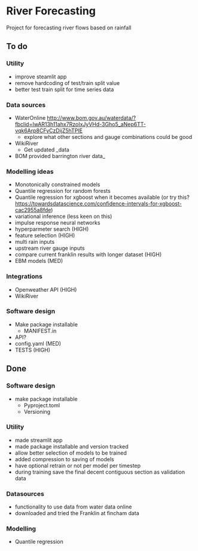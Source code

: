 # River Forecasting
Project for forecasting river flows based on rainfall

## To do

### Utility

- improve steamlit app 
- remove hardcoding of test/train split value
- better test train split for time series data


### Data sources

- WaterOnline http://www.bom.gov.au/waterdata/?fbclid=IwAR13h11ahx7RzoIxJyVHd-3Gho5_aNep6TT-vqk6Arp8CFyCzDijZ5hTPIE
  - explore what other sections and gauge combinations could be good
- WikiRiver
  - Get updated _data
- BOM provided barrington river data_

### Modelling ideas

- Monotonically constrained models
- Quantile regression for random forests
- Quantile regression for xgboost when it becomes available (or try this? https://towardsdatascience.com/confidence-intervals-for-xgboost-cac2955a8fde)
- variational inference (less keen on this)
- impulse response neural networks
- hyperparmeter search (HIGH)
- feature selection (HIGH)
- multi rain inputs
- upstream river gauge inputs
- compare current franklin results with longer dataset (HIGH)
- EBM models (MED)

### Integrations

- Openweather API (HIGH)
- WikiRiver


### Software design

- Make package installable
  - MANIFEST.in
- API?
- config.yaml (MED)
- TESTS (HIGH)



## Done

### Software design
- make package installable
  - Pyproject.toml
  - Versioning

### Utility

- made streamlit app
- made package installable and version tracked
- allow better selection of models to be trained
- added compression to saving of models
- have optional retrain or not per model per timestep
- during training save the final decent contiguous section as validation data


### Datasources

- functionality to use data from water data online
- downloaded and tried the Franklin at fincham data

### Modelling

- Quantile regression
